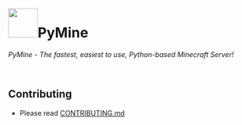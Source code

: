 # <img src="https://i.imgur.com/LHDnix6.png" height=60>PyMine
*PyMine - The fastest, easiest to use, Python-based Minecraft Server!*

<br>

## Contributing
* Please read [CONTRIBUTING.md](https://github.com/py-mine/PyMine/blob/main/CONTRIBUTING.md)
